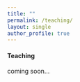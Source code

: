 ```yaml
---
title: ""
permalink: /teaching/
layout: single
author_profile: true
---
```


#### Teaching
coming soon...
